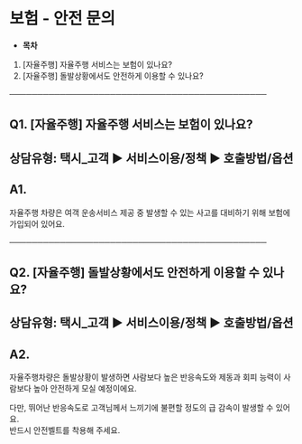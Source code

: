 # 보험 - 안전 문의

* **목차**

1. [자율주행] 자율주행 서비스는 보험이 있나요?
2. [자율주행] 돌발상황에서도 안전하게 이용할 수 있나요?

──────────────────────────────────────────────

**Q1. [자율주행] 자율주행 서비스는 보험이 있나요?**
---------------------------------

상담유형: 택시\_고객 ▶ 서비스이용/정책 ▶ 호출방법/옵션
---------------------------------

**A1.**
-------

자율주행 차량은 여객 운송서비스 제공 중 발생할 수 있는 사고를 대비하기 위해 보험에 가입되어 있어요.

──────────────────────────────────────────────

**Q2. [자율주행] 돌발상황에서도 안전하게 이용할 수 있나요?**
--------------------------------------

상담유형: 택시\_고객 ▶ 서비스이용/정책 ▶ 호출방법/옵션
---------------------------------

**A2.**
-------

자율주행차량은 돌발상황이 발생하면 사람보다 높은 반응속도와 제동과 회피 능력이 사람보다 높아 안전하게 모실 예정이에요.

다만, 뛰어난 반응속도로 고객님께서 느끼기에 불편할 정도의 급 감속이 발생할 수 있어요.  
반드시 안전벨트를 착용해 주세요.